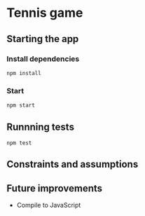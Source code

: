 # Tennis game

## Starting the app
### Install dependencies
`npm install`

### Start
`npm start`

## Runnning tests
`npm test`

## Constraints and assumptions

## Future improvements
- Compile to JavaScript
